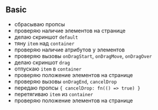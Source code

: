 ## Basic

- сбрасываю пропсы
- проверяю наличие элементов на странице
- делаю скриншот `default`
- тяну `item` над `container`
- проверяю наличие атрибутов у элементов
- проверяю вызовы `onDragStart`, `onDragMove`, `onDragOver`
- делаю скриншот `drag`
- отпускаю `item` в `container`
- проверяю положение элементов на странице
- проверяю вызовы `onDragEnd`, `cancelDrop`
- передаю пропсы `{ cancelDrop: fn(() => true) }`
- перетягиваю `item` из `container`
- проверяю положение элементов на странице